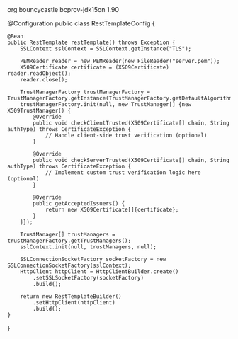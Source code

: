 
<dependency>
    <groupId>org.bouncycastle</groupId>
    <artifactId>bcprov-jdk15on</artifactId>
    <version>1.90</version>
</dependency>

@Configuration
public class RestTemplateConfig {

    @Bean
    public RestTemplate restTemplate() throws Exception {
        SSLContext sslContext = SSLContext.getInstance("TLS");

        PEMReader reader = new PEMReader(new FileReader("server.pem"));
        X509Certificate certificate = (X509Certificate) reader.readObject();
        reader.close();

        TrustManagerFactory trustManagerFactory = TrustManagerFactory.getInstance(TrustManagerFactory.getDefaultAlgorithm());
        trustManagerFactory.init(null, new TrustManager[] {new X509TrustManager() {
            @Override
            public void checkClientTrusted(X509Certificate[] chain, String authType) throws CertificateException {
                // Handle client-side trust verification (optional)
            }

            @Override
            public void checkServerTrusted(X509Certificate[] chain, String authType) throws CertificateException {
                // Implement custom trust verification logic here (optional)
            }

            @Override
            public getAcceptedIssuers() {
                return new X509Certificate[]{certificate};
            }
        }});

        TrustManager[] trustManagers = trustManagerFactory.getTrustManagers();
        sslContext.init(null, trustManagers, null);

        SSLConnectionSocketFactory socketFactory = new SSLConnectionSocketFactory(sslContext);
        HttpClient httpClient = HttpClientBuilder.create()
            .setSSLSocketFactory(socketFactory)
            .build();

        return new RestTemplateBuilder()
            .setHttpClient(httpClient)
            .build();
    }
}
